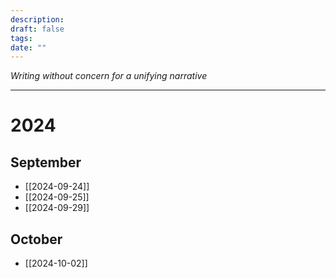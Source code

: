 ```yaml
---
description: 
draft: false
tags: 
date: ""
---
```

*Writing without concern for a unifying narrative*

---
# 2024
## September
- [[2024-09-24]]
- [[2024-09-25]]
- [[2024-09-29]]
## October
- [[2024-10-02]]